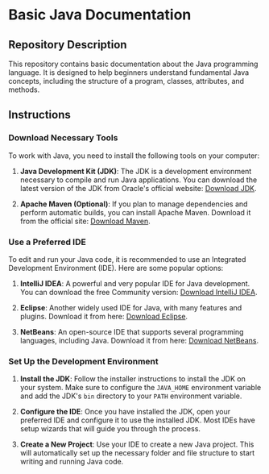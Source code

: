 # Basic Java Documentation

## Repository Description

This repository contains basic documentation about the Java programming language. It is designed to help beginners understand fundamental Java concepts, including the structure of a program, classes, attributes, and methods.

## Instructions

### Download Necessary Tools

To work with Java, you need to install the following tools on your computer:

1. **Java Development Kit (JDK)**: The JDK is a development environment necessary to compile and run Java applications. You can download the latest version of the JDK from Oracle's official website: [Download JDK](https://www.oracle.com/java/technologies/javase-downloads.html).

2. **Apache Maven (Optional)**: If you plan to manage dependencies and perform automatic builds, you can install Apache Maven. Download it from the official site: [Download Maven](https://maven.apache.org/download.cgi).

### Use a Preferred IDE

To edit and run your Java code, it is recommended to use an Integrated Development Environment (IDE). Here are some popular options:

1. **IntelliJ IDEA**: A powerful and very popular IDE for Java development. You can download the free Community version: [Download IntelliJ IDEA](https://www.jetbrains.com/idea/download/).

2. **Eclipse**: Another widely used IDE for Java, with many features and plugins. Download it from here: [Download Eclipse](https://www.eclipse.org/downloads/).

3. **NetBeans**: An open-source IDE that supports several programming languages, including Java. Download it from here: [Download NetBeans](https://netbeans.apache.org/download/index.html).

### Set Up the Development Environment

1. **Install the JDK**: Follow the installer instructions to install the JDK on your system. Make sure to configure the `JAVA_HOME` environment variable and add the JDK's `bin` directory to your `PATH` environment variable.

2. **Configure the IDE**: Once you have installed the JDK, open your preferred IDE and configure it to use the installed JDK. Most IDEs have setup wizards that will guide you through the process.

3. **Create a New Project**: Use your IDE to create a new Java project. This will automatically set up the necessary folder and file structure to start writing and running Java code.
